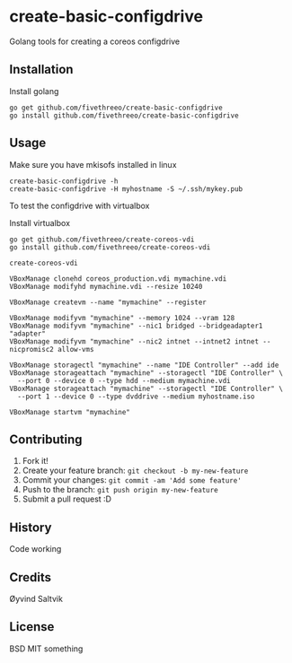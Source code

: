 # create-basic-configdrive

Golang tools for creating a coreos configdrive

## Installation

Install golang

```
go get github.com/fivethreeo/create-basic-configdrive
go install github.com/fivethreeo/create-basic-configdrive
```

## Usage

Make sure you have mkisofs installed in linux
```
create-basic-configdrive -h
create-basic-configdrive -H myhostname -S ~/.ssh/mykey.pub
```

To test the configdrive with virtualbox

Install virtualbox

```
go get github.com/fivethreeo/create-coreos-vdi
go install github.com/fivethreeo/create-coreos-vdi

create-coreos-vdi

VBoxManage clonehd coreos_production.vdi mymachine.vdi
VBoxManage modifyhd mymachine.vdi --resize 10240

VBoxManage createvm --name "mymachine" --register

VBoxManage modifyvm "mymachine" --memory 1024 --vram 128
VBoxManage modifyvm "mymachine" --nic1 bridged --bridgeadapter1 "adapter"
VBoxManage modifyvm "mymachine" --nic2 intnet --intnet2 intnet --nicpromisc2 allow-vms

VBoxManage storagectl "mymachine" --name "IDE Controller" --add ide
VBoxManage storageattach "mymachine" --storagectl "IDE Controller" \
  --port 0 --device 0 --type hdd --medium mymachine.vdi
VBoxManage storageattach "mymachine" --storagectl "IDE Controller" \
  --port 1 --device 0 --type dvddrive --medium myhostname.iso
  
VBoxManage startvm "mymachine"
```

## Contributing

1. Fork it!
2. Create your feature branch: `git checkout -b my-new-feature`
3. Commit your changes: `git commit -am 'Add some feature'`
4. Push to the branch: `git push origin my-new-feature`
5. Submit a pull request :D

## History

Code working

## Credits

Øyvind Saltvik

## License

BSD MIT something
